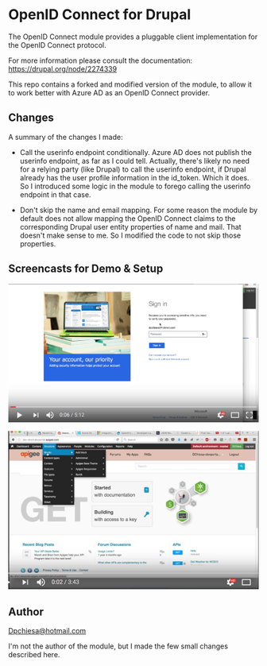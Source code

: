 # OpenID Connect for Drupal

The OpenID Connect module provides a pluggable client implementation for the
OpenID Connect protocol.

For more information please consult the documentation: https://drupal.org/node/2274339

This repo contains a forked and modified version of the module, to allow it to work better with Azure AD as an OpenID Connect provider.


## Changes

A summary of the changes I made:

* Call the userinfo endpoint conditionally.  Azure AD does not publish the userinfo endpoint, as far as I could tell.  Actually, there's likely no need for a relying party (like Drupal) to call the userinfo endpoint, if Drupal already has the user profile information in the id_token.  Which it does. So I introduced some logic in the module to forego calling the userinfo endpoint in that case.

* Don't skip the name and email mapping.  For some reason the module by default does not allow mapping the OpenID Connect claims to the corresponding Drupal user entity properties of name and mail.  That doesn't make sense to me.  So I modified the code to not skip those properties.


## Screencasts for Demo & Setup

[![Demo](/images/demo-screenshot.png)](https://www.youtube.com/watch?b4vucMTsZi4)

[![Setup](/images/setup-screenshot.png)](https://www.youtube.com/watch?pFvai8kdIlY)



## Author

Dpchiesa@hotmail.com

I'm not the author of the module, but I made the few small changes described here. 
